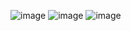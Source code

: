 ![image](https://github.com/Trubikov/MyProekt/assets/101087857/7e1ce6de-5ec0-456a-8ebf-4662440b6b20)
![image](https://github.com/Trubikov/MyProekt/assets/101087857/8b65b6c6-7f37-4337-a8d5-1c35667c51b9)
![image](https://github.com/Trubikov/MyProekt/assets/101087857/94f09c04-6195-4a38-bf3c-3574c430867f)
